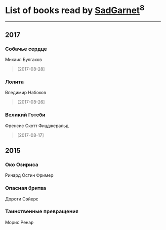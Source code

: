 # List of books read by [SadGarnet](http://vk.com/id169135125)<sup>8</sup>
---

## 2017

### Собачье сердце
Михаил Булгаков
> [2017-08-28] 


### Лолита
Вледимир Набоков
> [2017-08-26] 


### Великий Гэтсби
Френсис Скотт Фицджеральд
> [2017-08-17] 



## 2015



### Око Озириса
Ричард Остин Фример


### Опасная бритва
Дороти Сэйерс




### Таинственные превращения
Морис Ренар



